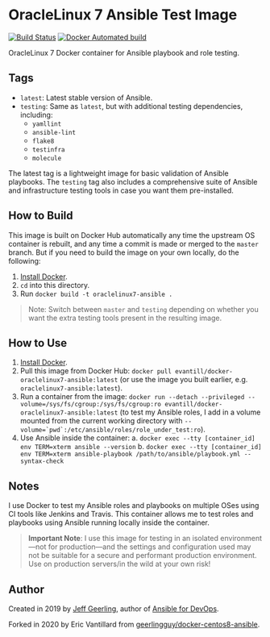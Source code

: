 # OracleLinux 7 Ansible Test Image

[![Build Status](https://travis-ci.com/evantill/docker-oraclelinux7-ansible.svg?branch=testing)](https://travis-ci.com/evantill/docker-oraclelinux7-ansible) [![Docker Automated build](https://img.shields.io/docker/automated/evantill/docker-oraclelinux7-ansible.svg?maxAge=2592000)](https://hub.docker.com/r/evantill/docker-oraclelinux7-ansible/)

OracleLinux 7 Docker container for Ansible playbook and role testing.

## Tags

  - `latest`: Latest stable version of Ansible.
  - `testing`: Same as `latest`, but with additional testing dependencies, including:
    - `yamllint`
    - `ansible-lint`
    - `flake8`
    - `testinfra`
    - `molecule`

The latest tag is a lightweight image for basic validation of Ansible playbooks. The `testing` tag also includes a comprehensive suite of Ansible and infrastructure testing tools in case you want them pre-installed.

## How to Build

This image is built on Docker Hub automatically any time the upstream OS container is rebuilt, and any time a commit is made or merged to the `master` branch. But if you need to build the image on your own locally, do the following:

  1. [Install Docker](https://docs.docker.com/engine/installation/).
  2. `cd` into this directory.
  3. Run `docker build -t oraclelinux7-ansible .`

> Note: Switch between `master` and `testing` depending on whether you want the extra testing tools present in the resulting image.

## How to Use

  1. [Install Docker](https://docs.docker.com/engine/installation/).
  2. Pull this image from Docker Hub: `docker pull evantill/docker-oraclelinux7-ansible:latest` (or use the image you built earlier, e.g. `oraclelinux7-ansible:latest`).
  3. Run a container from the image: `docker run --detach --privileged --volume=/sys/fs/cgroup:/sys/fs/cgroup:ro evantill/docker-oraclelinux7-ansible:latest` (to test my Ansible roles, I add in a volume mounted from the current working directory with ``--volume=`pwd`:/etc/ansible/roles/role_under_test:ro``).
  4. Use Ansible inside the container:
    a. `docker exec --tty [container_id] env TERM=xterm ansible --version`
    b. `docker exec --tty [container_id] env TERM=xterm ansible-playbook /path/to/ansible/playbook.yml --syntax-check`

## Notes

I use Docker to test my Ansible roles and playbooks on multiple OSes using CI tools like Jenkins and Travis. This container allows me to test roles and playbooks using Ansible running locally inside the container.

> **Important Note**: I use this image for testing in an isolated environment—not for production—and the settings and configuration used may not be suitable for a secure and performant production environment. Use on production servers/in the wild at your own risk!

## Author

Created in 2019 by [Jeff Geerling](https://www.jeffgeerling.com/), author of [Ansible for DevOps](https://www.ansiblefordevops.com/).

Forked in 2020 by Eric Vantillard from [geerlingguy/docker-centos8-ansible](https://github.com/geerlingguy/docker-centos8-ansible).